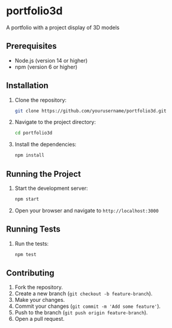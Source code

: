 # portfolio3d
A portfolio with a project display of 3D models

## Prerequisites
- Node.js (version 14 or higher)
- npm (version 6 or higher)

## Installation
1. Clone the repository:
    ```sh
    git clone https://github.com/yourusername/portfolio3d.git
    ```
2. Navigate to the project directory:
    ```sh
    cd portfolio3d
    ```
3. Install the dependencies:
    ```sh
    npm install
    ```

## Running the Project
1. Start the development server:
    ```sh
    npm start
    ```
2. Open your browser and navigate to `http://localhost:3000`

## Running Tests
1. Run the tests:
    ```sh
    npm test
    ```

## Contributing
1. Fork the repository.
2. Create a new branch (`git checkout -b feature-branch`).
3. Make your changes.
4. Commit your changes (`git commit -m 'Add some feature'`).
5. Push to the branch (`git push origin feature-branch`).
6. Open a pull request.